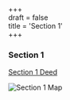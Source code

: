 +++  
draft = false  
title = 'Section 1'  
+++

### Section 1

[Section 1 Deed](</pdfs/1958-12-23 Deed (1992 - 49-50) - Section One.pdf>) 

![Section 1 Map](/images/section1.png)
